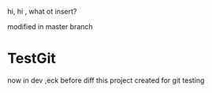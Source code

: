 hi, hi , what ot insert?

modified in master branch

# TestGit
now in dev ,eck before diff
this project created for git testing
